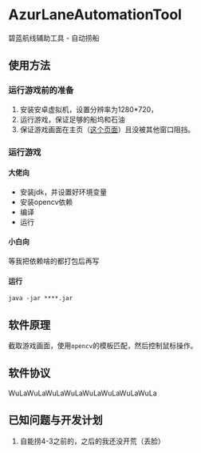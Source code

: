 # AzurLaneAutomationTool
碧蓝航线辅助工具 - 自动捞船

## 使用方法

### 运行游戏前的准备
1. 安装安卓虚拟机，设置分辨率为1280*720，
2. 运行游戏，保证足够的船坞和石油
3. 保证游戏画面在主页（[这个页面](https://ws1.sinaimg.cn/mw690/0063VSfxgy1fzz0wmjqlhj30zf0k0e81.jpg)）且没被其他窗口阻挡。

### 运行游戏
#### 大佬向
* 安装jdk，并设置好环境变量
* 安装opencv依赖
* 编译 
* 运行
#### 小白向
等我把依赖啥的都打包后再写

#### 运行
```
java -jar ****.jar 
```

## 软件原理
截取游戏画面，使用`opencv`的模板匹配，然后控制鼠标操作。

## 软件协议
WuLaWuLaWuLaWuLaWuLaWuLaWuLaWuLa

## 已知问题与开发计划
1. 自能捞4-3之前的，之后的我还没开荒（丢脸）
